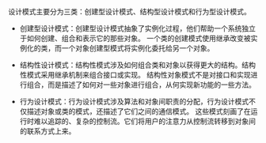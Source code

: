 设计模式主要分为三类：创建型设计模式、结构型设计模式和行为型设计模式。

- 创建型设计模式：创建型设计模式抽象了实例化过程，他们帮助一个系统独立于如何创建、组合和表示它的那些对象。 
一个类的创建模式使用继承改变被实例化的类，而一个对象创建型模式将实例化委托给另一个对象。

- 结构性设计模式：结构性模式涉及如何组合类和对象以获得更大的结构。结构性模式采用继承机制来组合接口或实现。
结构性对象模式不是对接口和实现进行组合，而是描述了如何对一些对象进行组合，从何实现新功能的一些方法。

- 行为设计模式：行为设计模式涉及算法和对象间职责的分配，行为设计模式不仅描述对象或类的模式，还描述了它们之间的通信模式。
这些模式刻画了在运行时难以追踪的、复杂的控制流。它们将用户的注意力从控制流转移到对象间的联系方式上来。